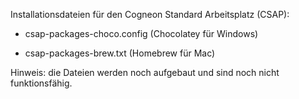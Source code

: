 Installationsdateien für den Cogneon Standard Arbeitsplatz (CSAP):

* csap-packages-choco.config (Chocolatey für Windows)

* csap-packages-brew.txt (Homebrew für Mac)

Hinweis: die Dateien werden noch aufgebaut und sind noch nicht funktionsfähig.
